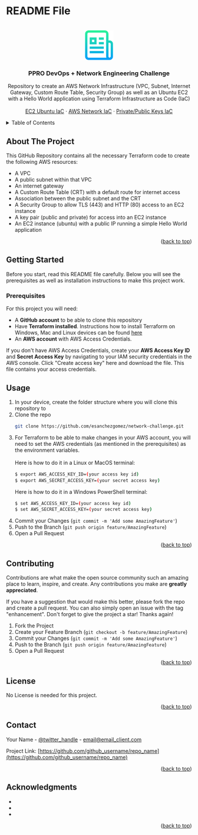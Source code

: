 # README File <a name="readme-top"></a>


<!-- PROJECT LOGO -->
<br />
<div align="center">
  <a href="https://github.com/esanchezgomez/network-challenge">
    <img src="images/readme_logo.png" alt="Logo" width="80" height="80">
  </a>

<h3 align="center">PPRO DevOps + Network Engineering Challenge</h3>

  <p align="center">
    Repository to create an AWS Network Infrastructure (VPC, Subnet, Internet Gateway, Custom Route Table, Security Group) as well as an Ubuntu EC2 with a Hello World application using Terraform Infrastructure as Code (IaC)
    <br />
    <br />
    <a href="https://github.com/esanchezgomez/network-challenge/blob/main/ec2.tf">EC2 Ubuntu IaC</a>
    ·
    <a href="https://github.com/esanchezgomez/network-challenge/blob/main/vpc.tf">AWS Network IaC</a>
    ·
    <a href="https://github.com/esanchezgomez/network-challenge/blob/main/key-pair-main.tf">Private/Public Keys IaC</a>
  </p>
</div>


<!-- TABLE OF CONTENTS -->
<details>
  <summary>Table of Contents</summary>
  <ol>
    <li>
      <a href="#about-the-project">About The Project</a>
    </li>
    <li>
      <a href="#getting-started">Getting Started</a>
      <ul>
        <li><a href="#prerequisites">Prerequisites</a></li>
      </ul>
    </li>
    <li><a href="#usage">Usage</a></li>
    <li><a href="#contributing">Contributing</a></li>
    <li><a href="#license">License</a></li>
    <li><a href="#contact">Contact</a></li>
    <li><a href="#acknowledgments">Acknowledgments</a></li>
  </ol>
</details>



<!-- ABOUT THE PROJECT -->
## About The Project

This GitHub Repository contains all the necessary Terraform code to create the following AWS resources:
* A VPC
* A public subnet within that VPC
* An internet gateway
* A Custom Route Table (CRT) with a default route for internet access
* Association between the public subnet and the CRT
* A Security Group to allow TLS (443) and HTTP (80) access to an EC2 instance
* A key pair (public and private) for access into an EC2 instance
* An EC2 instance (ubuntu) with a public IP running a simple Hello World application

<p align="right">(<a href="#readme-top">back to top</a>)</p>



<!-- GETTING STARTED -->
## Getting Started

Before you start, read this README file carefully. Below you will see the prerequisites as well as installation instructions to make this project work.

### Prerequisites

For this project you will need:
* A <strong>GitHub account</strong> to be able to clone this repository
* Have <strong>Terraform installed</strong>. Instructions how to install Terraform on Windows, Mac and Linux devices can be found <a href="https://learn.hashicorp.com/tutorials/terraform/install-cli">here</a>
* An <strong>AWS account</strong> with AWS Access Credentials. 

If you don't have AWS Access Credentials, create your <strong>AWS Access Key ID</strong> and <strong>Secret Access Key</strong> by navigating to your IAM security credentials in the AWS console. Click "Create access key" here and download the file. This file contains your access credentials.


<!-- USAGE EXAMPLES -->
## Usage

1. In your device, create the folder structure where you will clone this repository to
2. Clone the repo
   ```sh
   git clone https://github.com/esanchezgomez/network-challenge.git
   ```
3. For Terraform to be able to make changes in your AWS account, you will need to set the AWS credentials (as mentioned in the prerequisites) as the environment variables. 
   <br />
   <br />
   Here is how to do it in a Linux or MacOS terminal:
   ```sh
   $ export AWS_ACCESS_KEY_ID=(your access key id)
   $ export AWS_SECRET_ACCESS_KEY=(your secret access key)
   ```
   Here is how to do it in a Windows PowerShell terminal:
   ```sh
   $ set AWS_ACCESS_KEY_ID=(your access key id)
   $ set AWS_SECRET_ACCESS_KEY=(your secret access key)
   ```
5. Commit your Changes (`git commit -m 'Add some AmazingFeature'`)
6. Push to the Branch (`git push origin feature/AmazingFeature`)
7. Open a Pull Request


<p align="right">(<a href="#readme-top">back to top</a>)</p>



<!-- CONTRIBUTING -->
## Contributing

Contributions are what make the open source community such an amazing place to learn, inspire, and create. Any contributions you make are **greatly appreciated**.

If you have a suggestion that would make this better, please fork the repo and create a pull request. You can also simply open an issue with the tag "enhancement".
Don't forget to give the project a star! Thanks again!

1. Fork the Project
2. Create your Feature Branch (`git checkout -b feature/AmazingFeature`)
3. Commit your Changes (`git commit -m 'Add some AmazingFeature'`)
4. Push to the Branch (`git push origin feature/AmazingFeature`)
5. Open a Pull Request

<p align="right">(<a href="#readme-top">back to top</a>)</p>



<!-- LICENSE -->
## License

No License is needed for this project. 

<p align="right">(<a href="#readme-top">back to top</a>)</p>



<!-- CONTACT -->
## Contact

Your Name - [@twitter_handle](https://twitter.com/twitter_handle) - email@email_client.com

Project Link: [https://github.com/github_username/repo_name](https://github.com/github_username/repo_name)

<p align="right">(<a href="#readme-top">back to top</a>)</p>



<!-- ACKNOWLEDGMENTS -->
## Acknowledgments

* []()
* []()
* []()

<p align="right">(<a href="#readme-top">back to top</a>)</p>



<!-- MARKDOWN LINKS & IMAGES -->
<!-- https://www.markdownguide.org/basic-syntax/#reference-style-links -->
[contributors-shield]: https://img.shields.io/github/contributors/github_username/repo_name.svg?style=for-the-badge
[contributors-url]: https://github.com/github_username/repo_name/graphs/contributors
[linkedin-url]: https://linkedin.com/in/linkedin_username
[product-screenshot]: images/screenshot.png

